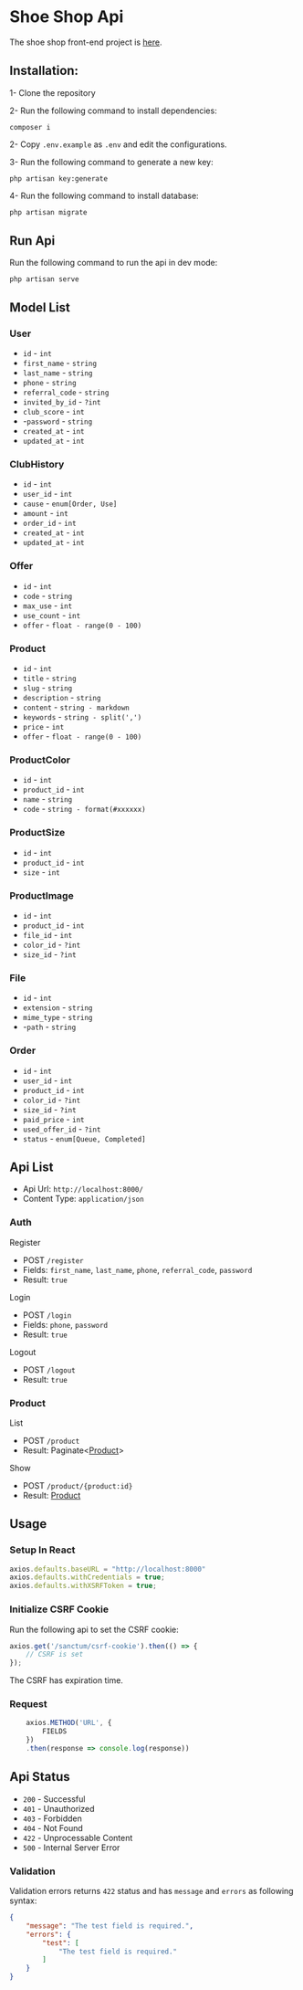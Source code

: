 
# Shoe Shop Api
The shoe shop front-end project is [here](#).

## Installation:
1- Clone the repository

2- Run the following command to install dependencies:
```shell
composer i
```

2- Copy `.env.example` as `.env` and edit the configurations.

3- Run the following command to generate a new key:
```shell
php artisan key:generate
```

4- Run the following command to install database:
```php
php artisan migrate
```

## Run Api
Run the following command to run the api in dev mode:
```shell
php artisan serve
```

## Model List
### User
- `id` - `int`
- `first_name` - `string`
- `last_name` - `string`
- `phone` - `string`
- `referral_code` - `string`
- `invited_by_id` - `?int`
- `club_score` - `int`
- -`password` - `string`
- `created_at` - `int`
- `updated_at` - `int`

### ClubHistory
- `id` - `int`
- `user_id` - `int`
- `cause` - `enum[Order, Use]`
- `amount` - `int`
- `order_id` - `int`
- `created_at` - `int`
- `updated_at` - `int`

### Offer
- `id` - `int`
- `code` - `string`
- `max_use` - `int`
- `use_count` - `int`
- `offer` - `float - range(0 - 100)`

### Product
- `id` - `int`
- `title` - `string`
- `slug` - `string`
- `description` - `string`
- `content` - `string - markdown`
- `keywords` - `string - split(',')`
- `price` - `int`
- `offer` - `float - range(0 - 100)`

### ProductColor
- `id` - `int`
- `product_id` - `int`
- `name` - `string`
- `code` - `string - format(#xxxxxx)`

### ProductSize
- `id` - `int`
- `product_id` - `int`
- `size` - `int`

### ProductImage
- `id` - `int`
- `product_id` - `int`
- `file_id` - `int`
- `color_id` - `?int`
- `size_id` - `?int`

### File
- `id` - `int`
- `extension` - `string`
- `mime_type` - `string`
- -`path` - `string`

### Order
- `id` - `int`
- `user_id` - `int`
- `product_id` - `int`
- `color_id` - `?int`
- `size_id` - `?int`
- `paid_price` - `int`
- `used_offer_id` - `?int`
- `status` - `enum[Queue, Completed]`


## Api List
- Api Url: `http://localhost:8000/`
- Content Type: `application/json`

### Auth

Register

- POST `/register`
- Fields: `first_name`, `last_name`, `phone`, `referral_code`, `password`
- Result: `true`

Login

- POST `/login`
- Fields: `phone`, `password`
- Result: `true`

Logout

- POST `/logout`
- Result: `true`

### Product

List

- POST `/product`
- Result: Paginate<[Product](#Product)>

Show

- POST `/product/{product:id}`
- Result: [Product](#Product)

## Usage
### Setup In React
```js
axios.defaults.baseURL = "http://localhost:8000"
axios.defaults.withCredentials = true;
axios.defaults.withXSRFToken = true;
```

### Initialize CSRF Cookie
Run the following api to set the CSRF cookie:
```js
axios.get('/sanctum/csrf-cookie').then(() => {
    // CSRF is set
});
```
The CSRF has expiration time.

### Request
```js
    axios.METHOD('URL', {
        FIELDS
    })
    .then(response => console.log(response))
```

## Api Status
- `200` - Successful
- `401` - Unauthorized
- `403` - Forbidden
- `404` - Not Found
- `422` - Unprocessable Content
- `500` - Internal Server Error

### Validation
Validation errors returns `422` status and has `message`
    and `errors` as following syntax:

```json
{
    "message": "The test field is required.",
    "errors": {
        "test": [
            "The test field is required."
        ]
    }
}
```
